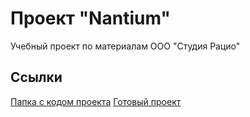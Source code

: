 # Проект "Nantium"
Учебный проект по материалам ООО "Студия Рацио"

## Ссылки
[Папка c кодом проекта](https://github.com/gruv19/ratio-training/tree/master/module4)
[Готовый проект](https://gruv19.github.io/nuntium-ratio/)